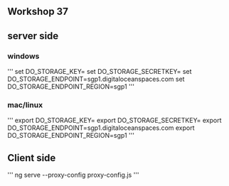## Workshop 37

## server side

### windows
'''
set DO_STORAGE_KEY=
set DO_STORAGE_SECRETKEY=
set DO_STORAGE_ENDPOINT=sgp1.digitaloceanspaces.com
set DO_STORAGE_ENDPOINT_REGION=sgp1
'''

### mac/linux
'''
export DO_STORAGE_KEY=
export DO_STORAGE_SECRETKEY=
export DO_STORAGE_ENDPOINT=sgp1.digitaloceanspaces.com
export DO_STORAGE_ENDPOINT_REGION=sgp1
'''

## Client side
'''
ng serve --proxy-config proxy-config.js
'''
